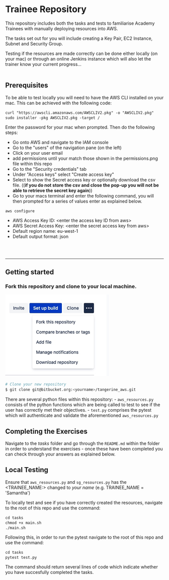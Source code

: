 # Trainee Repository

This repository includes both the tasks and tests to familiarise Academy Trainees with manually deploying resources into AWS.

The tasks set out for you will include creating a Key Pair, EC2 Instance, Subnet and Security Group.

Testing if the resources are made correctly can be done either locally (on your mac) or through an online Jenkins instance which will also let the trainer know your current progress...
<br>
<br>

## Prerequisites
To be able to test locally you will need to have the AWS CLI installed on your mac. This can be achieved with the following code:

```
curl "https://awscli.amazonaws.com/AWSCLIV2.pkg" -o "AWSCLIV2.pkg"
sudo installer -pkg AWSCLIV2.pkg -target /
```
Enter the password for your mac when prompted. Then do the following steps:

* Go onto AWS and navigate to the IAM console
* Go to the "users" of the navigation pane (on the left)
* Click on your user email
* add permissions until your match those shown in the permissions.png file within this repo
* Go to the "Security credentials" tab
* Under "Access keys" select "Create access key"
* Select to show the Secret access key or optionally download the csv file. ((**if you do not store the csv and close the pop-up you will not be able to retrieve the secret key again**))
* Go to your macs terminal and enter the following command, you will then prompted for a series of values enter as explained below.

```
aws configure
```

  * AWS Access Key ID: \<enter the access key ID from aws>
  * AWS Secret Access Key: \<enter the secret access key from aws>
  * Default region name: eu-west-1
  * Default output format: json

<br>
<br>

-------------------------------------------------------

## Getting started

### Fork this repository and clone to your local machine.

![Fork-repository](./fork-repository.jpeg)

```bash
# Clone your new repository
$ git clone git@bitbucket.org:<yourname>/tangerine_aws.git
```


There are several python files within this repository: 
    - `aws_resources.py` consists of the python functions which are being called to test to see if the user has correctly met their objectives.
    - `test.py` comprises the pytest which will authenticate and validate the aforementioned `aws_resources.py`


## Completing the Exercises

Navigate to the *tasks* folder and go through the `README.md` within the folder in order to understand the exercises - once these have been completed you can check through your answers as explained below.

## Local Testing

Ensure that `aws_resources.py` and `sg_resources.py` has the <TRAINEE_NAME:> changed to *your name* (e.g. TRAINEE_NAME = 'Samantha')

To locally test and see if you have correctly created the resources, navigate to the root of this repo and use the command:

```
cd tasks
chmod +x main.sh
./main.sh
```
Following this, in order to run the pytest navigate to the root of this repo and use the command:

```
cd tasks
pytest test.py
```

The command should return several lines of code which indicate whether you have succesfully completed the tasks.




